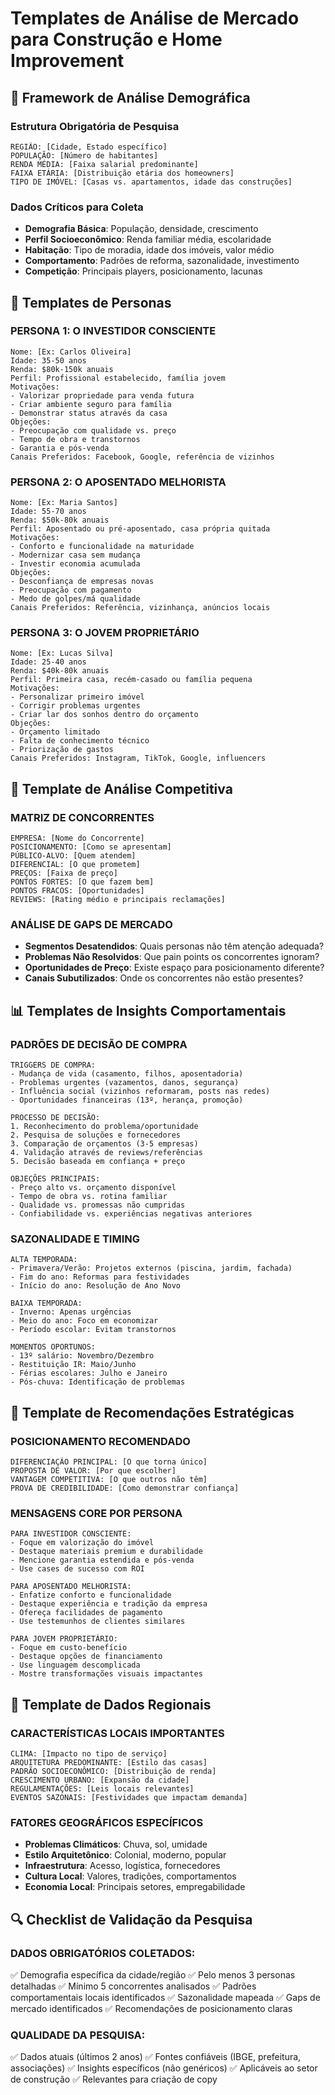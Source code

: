 # Templates de Análise de Mercado para Construção e Home Improvement

## 🎯 Framework de Análise Demográfica

### Estrutura Obrigatória de Pesquisa
```
REGIÃO: [Cidade, Estado específico]
POPULAÇÃO: [Número de habitantes]
RENDA MÉDIA: [Faixa salarial predominante]
FAIXA ETÁRIA: [Distribuição etária dos homeowners]
TIPO DE IMÓVEL: [Casas vs. apartamentos, idade das construções]
```

### Dados Críticos para Coleta
- **Demografia Básica**: População, densidade, crescimento
- **Perfil Socioeconômico**: Renda familiar média, escolaridade
- **Habitação**: Tipo de moradia, idade dos imóveis, valor médio
- **Comportamento**: Padrões de reforma, sazonalidade, investimento
- **Competição**: Principais players, posicionamento, lacunas

## 👥 Templates de Personas

### PERSONA 1: O INVESTIDOR CONSCIENTE
```
Nome: [Ex: Carlos Oliveira]
Idade: 35-50 anos
Renda: $80k-150k anuais
Perfil: Profissional estabelecido, família jovem
Motivações:
- Valorizar propriedade para venda futura
- Criar ambiente seguro para família
- Demonstrar status através da casa
Objeções:
- Preocupação com qualidade vs. preço
- Tempo de obra e transtornos
- Garantia e pós-venda
Canais Preferidos: Facebook, Google, referência de vizinhos
```

### PERSONA 2: O APOSENTADO MELHORISTA
```
Nome: [Ex: Maria Santos]
Idade: 55-70 anos
Renda: $50k-80k anuais
Perfil: Aposentado ou pré-aposentado, casa própria quitada
Motivações:
- Conforto e funcionalidade na maturidade
- Modernizar casa sem mudança
- Investir economia acumulada
Objeções:
- Desconfiança de empresas novas
- Preocupação com pagamento
- Medo de golpes/má qualidade
Canais Preferidos: Referência, vizinhança, anúncios locais
```

### PERSONA 3: O JOVEM PROPRIETÁRIO
```
Nome: [Ex: Lucas Silva]
Idade: 25-40 anos
Renda: $40k-80k anuais
Perfil: Primeira casa, recém-casado ou família pequena
Motivações:
- Personalizar primeiro imóvel
- Corrigir problemas urgentes
- Criar lar dos sonhos dentro do orçamento
Objeções:
- Orçamento limitado
- Falta de conhecimento técnico
- Priorização de gastos
Canais Preferidos: Instagram, TikTok, Google, influencers
```

## 🏢 Template de Análise Competitiva

### MATRIZ DE CONCORRENTES
```
EMPRESA: [Nome do Concorrente]
POSICIONAMENTO: [Como se apresentam]
PÚBLICO-ALVO: [Quem atendem]
DIFERENCIAL: [O que prometem]
PREÇOS: [Faixa de preço]
PONTOS FORTES: [O que fazem bem]
PONTOS FRACOS: [Oportunidades]
REVIEWS: [Rating médio e principais reclamações]
```

### ANÁLISE DE GAPS DE MERCADO
- **Segmentos Desatendidos**: Quais personas não têm atenção adequada?
- **Problemas Não Resolvidos**: Que pain points os concorrentes ignoram?
- **Oportunidades de Preço**: Existe espaço para posicionamento diferente?
- **Canais Subutilizados**: Onde os concorrentes não estão presentes?

## 📊 Templates de Insights Comportamentais

### PADRÕES DE DECISÃO DE COMPRA
```
TRIGGERS DE COMPRA:
- Mudança de vida (casamento, filhos, aposentadoria)
- Problemas urgentes (vazamentos, danos, segurança)
- Influência social (vizinhos reformaram, posts nas redes)
- Oportunidades financeiras (13º, herança, promoção)

PROCESSO DE DECISÃO:
1. Reconhecimento do problema/oportunidade
2. Pesquisa de soluções e fornecedores
3. Comparação de orçamentos (3-5 empresas)
4. Validação através de reviews/referências
5. Decisão baseada em confiança + preço

OBJEÇÕES PRINCIPAIS:
- Preço alto vs. orçamento disponível
- Tempo de obra vs. rotina familiar
- Qualidade vs. promessas não cumpridas
- Confiabilidade vs. experiências negativas anteriores
```

### SAZONALIDADE E TIMING
```
ALTA TEMPORADA:
- Primavera/Verão: Projetos externos (piscina, jardim, fachada)
- Fim do ano: Reformas para festividades
- Início do ano: Resolução de Ano Novo

BAIXA TEMPORADA:
- Inverno: Apenas urgências
- Meio do ano: Foco em economizar
- Período escolar: Evitam transtornos

MOMENTOS OPORTUNOS:
- 13º salário: Novembro/Dezembro
- Restituição IR: Maio/Junho
- Férias escolares: Julho e Janeiro
- Pós-chuva: Identificação de problemas
```

## 🎯 Template de Recomendações Estratégicas

### POSICIONAMENTO RECOMENDADO
```
DIFERENCIAÇÃO PRINCIPAL: [O que torna único]
PROPOSTA DE VALOR: [Por que escolher]
VANTAGEM COMPETITIVA: [O que outros não têm]
PROVA DE CREDIBILIDADE: [Como demonstrar confiança]
```

### MENSAGENS CORE POR PERSONA
```
PARA INVESTIDOR CONSCIENTE:
- Foque em valorização do imóvel
- Destaque materiais premium e durabilidade
- Mencione garantia estendida e pós-venda
- Use cases de sucesso com ROI

PARA APOSENTADO MELHORISTA:
- Enfatize conforto e funcionalidade
- Destaque experiência e tradição da empresa
- Ofereça facilidades de pagamento
- Use testemunhos de clientes similares

PARA JOVEM PROPRIETÁRIO:
- Foque em custo-benefício
- Destaque opções de financiamento
- Use linguagem descomplicada
- Mostre transformações visuais impactantes
```

## 📍 Template de Dados Regionais

### CARACTERÍSTICAS LOCAIS IMPORTANTES
```
CLIMA: [Impacto no tipo de serviço]
ARQUITETURA PREDOMINANTE: [Estilo das casas]
PADRÃO SOCIOECONÔMICO: [Distribuição de renda]
CRESCIMENTO URBANO: [Expansão da cidade]
REGULAMENTAÇÕES: [Leis locais relevantes]
EVENTOS SAZONAIS: [Festividades que impactam demanda]
```

### FATORES GEOGRÁFICOS ESPECÍFICOS
- **Problemas Climáticos**: Chuva, sol, umidade
- **Estilo Arquitetônico**: Colonial, moderno, popular
- **Infraestrutura**: Acesso, logística, fornecedores
- **Cultura Local**: Valores, tradições, comportamentos
- **Economia Local**: Principais setores, empregabilidade

## 🔍 Checklist de Validação da Pesquisa

### DADOS OBRIGATÓRIOS COLETADOS:
✅ Demografia específica da cidade/região
✅ Pelo menos 3 personas detalhadas
✅ Mínimo 5 concorrentes analisados
✅ Padrões comportamentais locais identificados
✅ Sazonalidade mapeada
✅ Gaps de mercado identificados
✅ Recomendações de posicionamento claras

### QUALIDADE DA PESQUISA:
✅ Dados atuais (últimos 2 anos)
✅ Fontes confiáveis (IBGE, prefeitura, associações)
✅ Insights específicos (não genéricos)
✅ Aplicáveis ao setor de construção
✅ Relevantes para criação de copy
